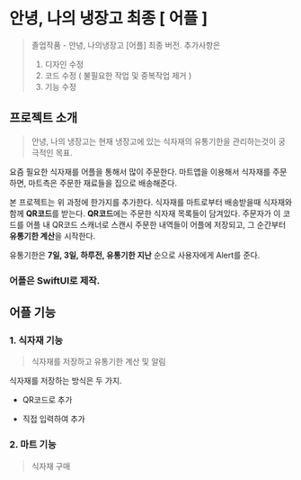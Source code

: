 ﻿# 안녕, 나의 냉장고 최종 [ 어플 ]
> 졸업작품 - 안녕, 나의냉장고 [어플] 최종 버전.
> 추가사항은
> 1. 디자인 수정
> 2. 코드 수정 ( 불필요한 작업 및 중복작업 제거 )
> 3. 기능 수정

## 프로젝트 소개
> 안녕, 나의 냉장고는 현재 냉장고에 있는 식자재의 유통기한을 관리하는것이 궁극적인 목표.

요즘 필요한 식자재를 어플을 통해서 많이 주문한다.
마트앱을 이용해서 식자재를 주문하면, 마트측은 주문한 재료들을 집으로 배송해준다.

본 프로젝트는 위 과정에 한가지를 추가한다.
식자재를 마트로부터 배송받을때 식자재와 함께 **QR코드**를 받는다.
**QR코드**에는 주문한 식자재 목록들이 담겨있다.
주문자가 이 코드를 어플 내 QR코드 스캐너로 스캔시 주문한 내역들이 어플에 저장되고, 그 순간부터 **유통기한 계산**을 시작한다.

유통기한은 **7일, 3일, 하루전, 유통기한 지난** 순으로 사용자에게 Alert를 준다.

### 어플은 SwiftUI로 제작.

## 어플 기능

### 1. 식자재 기능
> 식자재를 저장하고 유통기한 계산 및 알림

식자재를 저장하는 방식은 두 가지.

 - QR코드로 추가

 - 직접 입력하여 추가

### 2. 마트 기능
> 식자재 구매 
